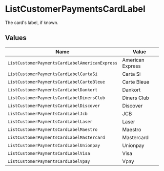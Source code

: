 # ListCustomerPaymentsCardLabel

The card's label, if known.


## Values

| Name                                           | Value                                          |
| ---------------------------------------------- | ---------------------------------------------- |
| `ListCustomerPaymentsCardLabelAmericanExpress` | American Express                               |
| `ListCustomerPaymentsCardLabelCartaSi`         | Carta Si                                       |
| `ListCustomerPaymentsCardLabelCarteBleue`      | Carte Bleue                                    |
| `ListCustomerPaymentsCardLabelDankort`         | Dankort                                        |
| `ListCustomerPaymentsCardLabelDinersClub`      | Diners Club                                    |
| `ListCustomerPaymentsCardLabelDiscover`        | Discover                                       |
| `ListCustomerPaymentsCardLabelJcb`             | JCB                                            |
| `ListCustomerPaymentsCardLabelLaser`           | Laser                                          |
| `ListCustomerPaymentsCardLabelMaestro`         | Maestro                                        |
| `ListCustomerPaymentsCardLabelMastercard`      | Mastercard                                     |
| `ListCustomerPaymentsCardLabelUnionpay`        | Unionpay                                       |
| `ListCustomerPaymentsCardLabelVisa`            | Visa                                           |
| `ListCustomerPaymentsCardLabelVpay`            | Vpay                                           |